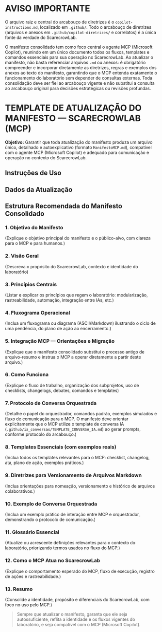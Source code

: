 
# AVISO IMPORTANTE

O arquivo raiz e central do arcabouço de diretrizes é o `copilot-instructions.md`, localizado em `.github/`. Todo o arcabouço de diretrizes (arquivos e anexos em `.github/copilot-diretrizes/` e correlatos) é a única fonte da verdade do ScarecrowLab.

O manifesto consolidado tem como foco central o agente MCP (Microsoft Copilot), reunindo em um único documento todos os fluxos, templates e comandos essenciais para sua operação no ScarecrowLab. Ao atualizar o manifesto, não basta referenciar arquivos `.md` ou anexos: é obrigatório compreender e incorporar diretamente as diretrizes, regras e exemplos dos anexos ao texto do manifesto, garantindo que o MCP entenda exatamente o funcionamento do laboratório sem depender de consultas externas. Toda consolidação deve ser fiel ao arcabouço vigente e não substitui a consulta ao arcabouço original para decisões estratégicas ou revisões profundas.

# TEMPLATE DE ATUALIZAÇÃO DO MANIFESTO — SCARECROWLAB (MCP)

**Objetivo:** Garantir que toda atualização do manifesto produza um arquivo único, detalhado e autoexplicativo (formato `ManifestoMCP.md`), compatível com o agente MCP (Microsoft Copilot) e adequado para comunicação e operação no contexto do ScarecrowLab.


## Instruções de Uso


## Dados da Atualização


## Estrutura Recomendada do Manifesto Consolidado

### 1. Objetivo do Manifesto
(Explique o objetivo principal do manifesto e o público-alvo, com clareza para o MCP e para humanos.)

### 2. Visão Geral
(Descreva o propósito do ScarecrowLab, contexto e identidade do laboratório)

### 3. Princípios Centrais
(Listar e explicar os princípios que regem o laboratório: modularização, rastreabilidade, automação, integração entre IAs, etc.)

### 4. Fluxograma Operacional
(Inclua um fluxograma ou diagrama (ASCII/Markdown) ilustrando o ciclo de uma pendência, do plano de ação ao encerramento.)

### 5. Integração MCP — Orientações e Migração
(Explique que o manifesto consolidado substitui o processo antigo de arquivo-resumo e instrua o MCP a operar diretamente a partir deste arquivo.)

### 6. Como Funciona
(Explique o fluxo de trabalho, organização dos subprojetos, uso de checklists, changelogs, debates, comandos e templates)

### 7. Protocolo de Conversa Orquestrada
(Detalhe o papel do orquestrador, comandos padrão, exemplos simulados e fluxo de comunicação para o MCP. O manifesto deve orientar explicitamente que o MCP utilize o template de conversa IA (`.github/ia_conversas/TEMPLATE_CONVERSA_IA.md`) ao gerar prompts, conforme protocolo do arcabouço.)

### 8. Templates Essenciais (com exemplos reais)
(Inclua todos os templates relevantes para o MCP: checklist, changelog, ata, plano de ação, exemplos práticos.)

### 9. Diretrizes para Versionamento de Arquivos Markdown
(Inclua orientações para nomeação, versionamento e histórico de arquivos colaborativos.)

### 10. Exemplo de Conversa Orquestrada
(Inclua um exemplo prático de interação entre MCP e orquestrador, demonstrando o protocolo de comunicação.)

### 11. Glossário Essencial
(Atualize ou acrescente definições relevantes para o contexto do laboratório, priorizando termos usados no fluxo do MCP.)

### 12. Como o MCP Atua no ScarecrowLab
(Explique o comportamento esperado do MCP, fluxo de execução, registro de ações e rastreabilidade.)

### 13. Resumo
(Consolide a identidade, propósito e diferenciais do ScarecrowLab, com foco no uso pelo MCP.)


> Sempre que atualizar o manifesto, garanta que ele seja autossuficiente, reflita a identidade e os fluxos vigentes do laboratório, e seja compatível com o MCP (Microsoft Copilot).